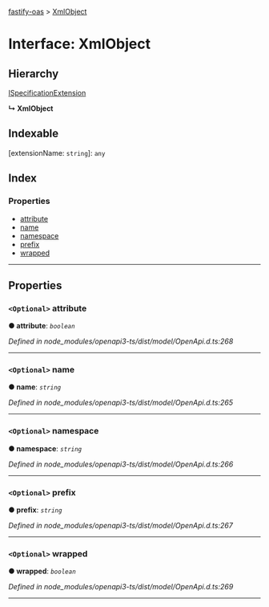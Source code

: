 [fastify-oas](../README.md) > [XmlObject](../interfaces/xmlobject.md)

# Interface: XmlObject

## Hierarchy

 [ISpecificationExtension](ispecificationextension.md)

**↳ XmlObject**

## Indexable

\[extensionName: `string`\]:&nbsp;`any`
## Index

### Properties

* [attribute](xmlobject.md#attribute)
* [name](xmlobject.md#name)
* [namespace](xmlobject.md#namespace)
* [prefix](xmlobject.md#prefix)
* [wrapped](xmlobject.md#wrapped)

---

## Properties

<a id="attribute"></a>

### `<Optional>` attribute

**● attribute**: *`boolean`*

*Defined in node_modules/openapi3-ts/dist/model/OpenApi.d.ts:268*

___
<a id="name"></a>

### `<Optional>` name

**● name**: *`string`*

*Defined in node_modules/openapi3-ts/dist/model/OpenApi.d.ts:265*

___
<a id="namespace"></a>

### `<Optional>` namespace

**● namespace**: *`string`*

*Defined in node_modules/openapi3-ts/dist/model/OpenApi.d.ts:266*

___
<a id="prefix"></a>

### `<Optional>` prefix

**● prefix**: *`string`*

*Defined in node_modules/openapi3-ts/dist/model/OpenApi.d.ts:267*

___
<a id="wrapped"></a>

### `<Optional>` wrapped

**● wrapped**: *`boolean`*

*Defined in node_modules/openapi3-ts/dist/model/OpenApi.d.ts:269*

___

